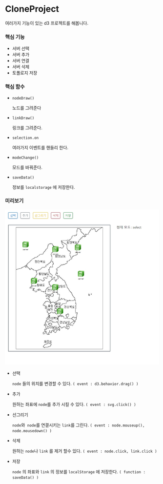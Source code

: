 # CloneProject

여러가지 기능이 있는 d3 프로젝트를 해봅니다.



### 핵심 기능

* 서버 선택
* 서버 추가
* 서버 연결
* 서버 삭제
* 토폴로지 저장



### 핵심 함수 

* `nodeDraw()`

  노드를 그려준다

* `linkDraw()`

  링크를 그려준다.

* `selection.on`

  여러가지 이벤트를 핸들리 한다.

* `modeChange()`

  모드를 바꿔준다.

* `saveData()`

  정보를 `localstorage` 에 저장한다.



### 미리보기

![preview](./img/preview.jpeg)

* 선택 

  `node` 들의 위치를 변경할 수 있다. `( event : d3.behavior.drag() )`

* 추가

  원하는 좌표에 `node`를 추가 시킬 수 있다. `( event : svg.click() )`

* 선그리기

  `node`와` node`를 연결시키는 `link`를 그린다. `( event : node.mouseup(), node.mousedown() )`

* 삭제

  원하는 `node`나 `link` 를 제거 할수 있다. `( event : node.click, link.click )`

* 저장

  `node` 의 좌표와 `link` 의 정보를 `localStorage` 에 저장한다. `( function : saveData() )`